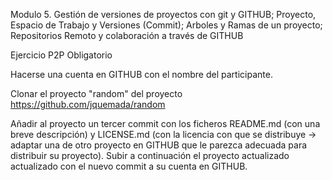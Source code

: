 Modulo 5. Gestión de versiones de proyectos con git y GITHUB; 
Proyecto, Espacio de Trabajo y Versiones (Commit); 
Arboles y Ramas de un proyecto; 
Repositorios Remoto y colaboración a través de GITHUB

Ejercicio P2P Obligatorio

Hacerse una cuenta en GITHUB con el nombre del participante.

Clonar el proyecto "random" del proyecto https://github.com/jquemada/random

Añadir al proyecto un tercer commit con los ficheros README.md (con una breve descripción) y  LICENSE.md (con la licencia con que se distribuye -> adaptar una de otro proyecto en GITHUB que le parezca adecuada para distribuir su proyecto). Subir a continuación el proyecto actualizado actualizado con el nuevo commit a su cuenta en GITHUB.
